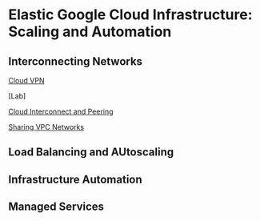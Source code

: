 # Elastic Google Cloud Infrastructure: Scaling and Automation

## Interconnecting Networks

[Cloud VPN](https://github.com/paulowe/gcp/blobl/main/3.scaling%20and%20automation/cloud-vpn.md)

[Lab]

[Cloud Interconnect and Peering](https://github.com/paulowe/gcp/blobl/main/3.scaling%20and%20automation/cloud-interconnect-peering.md)

[Sharing VPC Networks](https://github.com/paulowe/gcp/blobl/main/3.scaling%20and%20automation/sharing-vpc-networks.md)

## Load Balancing and AUtoscaling

## Infrastructure Automation

## Managed Services

